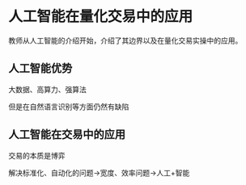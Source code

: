 # 人工智能在量化交易中的应用
教师从人工智能的介绍开始，介绍了其边界以及在量化交易实操中的应用。
## 人工智能优势

大数据、高算力、强算法

但是在自然语言识别等方面仍然有缺陷

## 人工智能在交易中的应用
交易的本质是博弈

解决标准化、自动化的问题->宽度、效率问题->人工+智能

